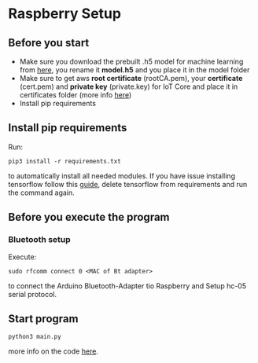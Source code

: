# Raspberry Setup


## Before you start 
- Make sure you download the prebuilt .h5 model for machine learning from [here](https://drive.google.com/file/d/1-JYH7f6np6WcKjgFJ4iTFM7xC8h3vFz8/view?usp=sharing), you rename it **model.h5**
and you place it in the model folder
- Make sure to get aws **root certificate** (rootCA.pem), your **certificate** (cert.pem) and **private key** (private.key) for IoT Core and place it in certificates folder (more info [here](https://docs.aws.amazon.com/iot/latest/developerguide/iot-moisture-create-thing.html))
- Install pip requirements

## Install pip requirements
Run:
```
pip3 install -r requirements.txt
```
to automatically install all needed modules.
If you have issue installing tensorflow follow this [guide](https://qengineering.eu/install-tensorflow-2.4.0-on-raspberry-64-os.html), delete tensorflow from requirements and run the command again.

## Before you execute the program
### Bluetooth setup
Execute:
```
sudo rfcomm connect 0 <MAC of Bt adapter>
```
to connect the Arduino Bluetooth-Adapter tio Raspberry and Setup hc-05 serial protocol.

## Start program
```
python3 main.py
```
more info on the code [here](./Code.md).
